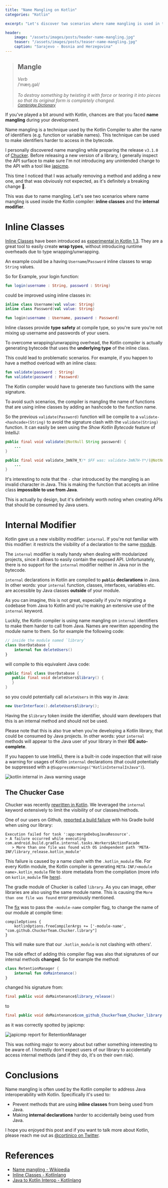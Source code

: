 ```yaml
---
title: "Name Mangling on Kotlin"
categories: "Kotlin"

excerpt: "Let's discover two scenarios where name mangling is used in the Kotlin Compiler: inline classes and the internal modifier"

header:
    image: "/assets/images/posts/header-name-mangling.jpg"
    teaser: "/assets/images/posts/teaser-name-mangling.jpg"
    caption: "Sarajevo - Bosnia and Herzegovina"
---
```


<blockquote>
    <h2>Mangle</h2>
    <i>Verb</i><br/>
    /ˈmæŋ.ɡəl/<br/><br/>
    <i>To destroy something by twisting it with force or tearing it into pieces so that its original form is completely changed.<br/>
    <small><a href="https://dictionary.cambridge.org/dictionary/english/mangle">Cambridge Dictionary</a></small></i>
</blockquote>

If you've played a bit around with Kotlin, chances are that you faced **name mangling** during your development.

Name mangling is a technique used by the Kotlin Compiler to alter the name of identifiers (e.g. function or variable names). This technique can be used to make  identifiers harder to access in the bytecode.

I personally discovered name mangling while preparing the release `v3.1.0` of [Chucker](https://github.com/ChuckerTeam/chucker). Before releasing a new version of a library, I generally inspect the API surface to make sure I'm not introducing any unintended change to the API with a tool like [japicmp](https://github.com/siom79/japicmp).

This time I noticed that I was actually removing a method and adding a new one, and that was obviously not expected, as it's definitely a breaking change 🤨.

This was due to name mangling. Let's see two scenarios where name mangling is used inside the Kotlin compiler: **inline classes** and the **internal modifier**.

# Inline Classes

[Inline Classes](https://kotlinlang.org/docs/reference/inline-classes.html) have been introduced as [experimental in Kotlin 1.3](https://kotlinlang.org/docs/reference/whatsnew13.html). They are a great tool to easily create **wrap types**, without introducing runtime overheads due to type wrapping/unwrapping. 

An example could be a having `Username`/`Password` inline classes to wrap `String` values.

So for Example, your login function:

```kotlin
fun login(username : String, password : String)
```

could be improved using inline classes in:

```kotlin
inline class Username(val value: String)
inline class Password(val value: String)

fun login(username : Username, password : Password)
```

Inline classes provide **type safety** at compile type, so you're sure you're not mixing up username and passwords of your users.

To overcome wrapping/unwrapping overhead, the Kotlin compiler is actually generating bytecode that uses the **underlying type** of the inline class.

This could lead to problematic scenarios. For example, if you happen to have a method overload with an inline class:

```kotlin
fun validate(password : String)
fun validate(password : Password)
```

The Kotlin compiler would have to generate two functions with the same signature.

To avoid such scenarios, the compiler is mangling the name of functions that are using inline classes by adding an hashcode to the function name.

So the previous `validate(Password)` function will be compile to a `validate-<hashcode>(String)` to avoid the signature clash with the `validate(String)` function. It can easily be seen using the _Show Kotlin Bytecode_ feature of IntelliJ:

```java
public final void validate(@NotNull String password) {
    ...
}

public final void validate_3mN7H_Y/* $FF was: validate-3mN7H-Y*/(@NotNull String password) {
    ...
}
```

It's interesting to note that the `-` char introduced by the mangling is an invalid character in Java. This is making the function that accepts an inline class **impossible to use from Java**.

This is actually by design, but it's definitely worth noting when creating APIs that should be consumed by Java users.

# Internal Modifier

Kotlin gave us a new visibility modifier: `internal`. If you're not familiar with this modifier: it restricts the visibility of a declaration to the same [module](https://kotlinlang.org/docs/reference/visibility-modifiers.html#modules).

The `internal` modifier is really handy when dealing with modularized projects, since it allows to easily contain the exposed API. Unfortunately, there is no support for the `internal` modifier neither in Java nor in the bytecode.

`internal` declarations in Kotlin are compiled to **`public` declarations** in Java. In other words: your `internal` function, classes, interfaces, variables etc. are accessible by Java classes **outside** of your module. 

As you can imagine, this is not great, especially if you're migrating a codebase from Java to Kotlin and you're making an extensive use of the `internal` keyword.

Luckily, the Kotlin compiler is using name mangling on `internal` identifiers to make them harder to call from Java. Names are rewritten appending the module name to them. So for example the following code: 

```kotlin
// inside the module named `library`
class UserDatabase {
    internal fun deleteUsers()
}
```

will compile to this equivalent Java code:

```java
public final class UserDatabase {
   public final void deleteUsers$library() {
   }
}
```

so you could potentially call `deleteUsers` in this way in Java:

```java
new UserInterface().deleteUsers$library();
```

Having the `$library` token inside the identifier, should warn developers that this is an internal method and should not be used.

Please note that this is also true when you're developing a Kotlin library, that could be consumed by Java projects. In other words: your `internal` methods will appear to the Java user of your library in their **IDE auto-complete**.

If you happen to use IntelliJ, there is a built-in code inspection that will raise a warning for usages of Kotlin `internal` declarations (that could potentially be suppressed with a `@SuppressWarnings("KotlinInternalInJava")`).

![kotlin internal in Java warning usage](/assets/images/posts/name-mangling-1.png)

## The Chucker Case

Chucker was recently [rewritten in Kotlin](/blog/introducing-chucker). We leveraged the `internal` keyword extensively to limit the visibility of our classes/methods.

One of our users on Github, [reported a build failure](https://github.com/ChuckerTeam/chucker/issues/134) with his Gradle build when using our library:

```
Execution failed for task ':app:mergeDebugJavaResource'.
> A failure occurred while executing com.android.build.gradle.internal.tasks.Workers$ActionFacade
   > More than one file was found with OS independent path 'META-INF/library_release.kotlin_module'
```

This failure is caused by a name clash with the `.kotlin_module` file. For every Kotlin module, the Kotlin compiler is generating `META-INF/<module name>.kotlin_module` file to store metadata from the compilation (more info on `kotlin_module` file [here](https://blog.jetbrains.com/kotlin/2015/06/improving-java-interop-top-level-functions-and-properties/)). 

The gradle module of Chucker is called `library`. As you can image, other libraries are also using the same module name. This is causing the `More than one file was found` error previously mentioned.

The [fix](https://github.com/ChuckerTeam/chucker/pull/146) was to pass the `-module-name` compiler flag, to change the name of our module at compile time:

```
compileOptions {
    kotlinOptions.freeCompilerArgs += ['-module-name', "com.github.ChuckerTeam.Chucker.library"]
}
```

This will make sure that our `.kotlin_module` is not clashing with others'.

The side effect of adding this compiler flag was also that signatures of our internal methods **changed**. So for example the method:

```kotlin
class RetentionManager {
    internal fun doMaintenance()
}
```

changed his signature from:

```java
final public void doMaintenance$library_release()
```

to 

```java
final public void doMaintenance$com_github_ChuckerTeam_Chucker_library()
```

as it was correctly spotted by japicmp: 

![japicmp report for RetentionManager](/assets/images/posts/name-mangling-2.png)

This was nothing major to worry about but rather something interesting to be aware of. I honestly don't expect users of our library to accidentally access internal methods (and if they do, it's on their own risk).

# Conclusions

Name mangling is often used by the Kotlin compiler to address Java interoperability with Kotlin. Specifically it's used to:

* Prevent methods that are using **inline classes** from being used from Java.
* Making **internal declarations** harder to accidentally being used from Java.

I hope you enjoyed this post and if you want to talk more about Kotlin, please reach me out as [@cortinico on Twitter<i class="fab fa-twitter"></i>](https://twitter.com/cortinico).

# References

* [Name mangling - Wikipedia](https://en.wikipedia.org/wiki/Name_mangling)
* [Inline Classes - Kotlinlang](https://kotlinlang.org/docs/reference/inline-classes.html)
* [Java to Kotlin Interop - Kotlinlang](https://kotlinlang.org/docs/reference/java-to-kotlin-interop.html)
